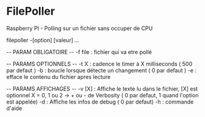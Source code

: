 FilePoller
==========

Raspberry PI - Polling sur un fichier sans occuper de CPU


filepoller -[option] [valeur] ... 

 -- PARAM OBLIGATOIRE --
-f file : fichier qui va etre pollé

 -- PARAMS OPTIONNELS --
-t X :   cadence le timer à X milliseconds (  500 par defaut )
-b :     boucle lorsque détecte un changement ( 0 par defaut )
-e :     efface le contenu du fichier apres lecture

 -- PARAMS AFFICHAGES --
-v [X] : Affiche le texte lu dans le fichier, [X] est optionnel
      X = 0, 1 ou 2 -> + ou - de Verbosity ( 0 par defaut, 1 quand l'option est appelée)
-d :     Affiche les infos de debug ( 0 par defaut)
-h :     commande d'aide
